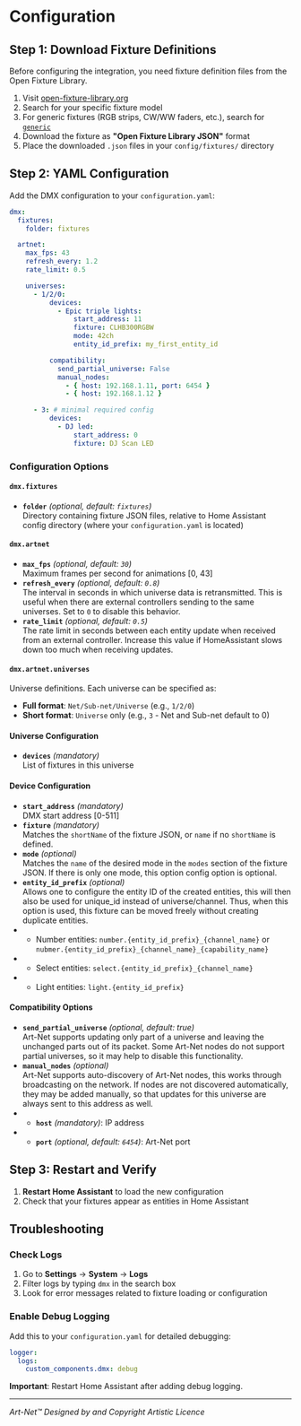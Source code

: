 # Configuration

## Step 1: Download Fixture Definitions

Before configuring the integration, you need fixture definition files from the Open Fixture Library.

1. Visit [open-fixture-library.org](https://open-fixture-library.org/)
2. Search for your specific fixture model
3. For generic fixtures (RGB strips, CW/WW faders, etc.), search for [`generic`](https://open-fixture-library.org/search?q=generic)
4. Download the fixture as **"Open Fixture Library JSON"** format
5. Place the downloaded `.json` files in your `config/fixtures/` directory

## Step 2: YAML Configuration

Add the DMX configuration to your `configuration.yaml`:

```yaml
dmx:
  fixtures:
    folder: fixtures

  artnet:
    max_fps: 43
    refresh_every: 1.2
    rate_limit: 0.5

    universes:
      - 1/2/0:
          devices:
            - Epic triple lights:
                start_address: 11
                fixture: CLHB300RGBW
                mode: 42ch
                entity_id_prefix: my_first_entity_id

          compatibility:
            send_partial_universe: False
            manual_nodes:
              - { host: 192.168.1.11, port: 6454 }
              - { host: 192.168.1.12 }

      - 3: # minimal required config
          devices:
            - DJ led:
                start_address: 0
                fixture: DJ Scan LED
```

### Configuration Options

#### `dmx.fixtures`
- **`folder`** *(optional, default: `fixtures`)*  
  Directory containing fixture JSON files, relative to Home Assistant config directory (where your `configuration.yaml` is located)

#### `dmx.artnet`
- **`max_fps`** *(optional, default: `30`)*  
  Maximum frames per second for animations [0, 43]
- **`refresh_every`** *(optional, default: `0.8`)*  
  The interval in seconds in which universe data is retransmitted. This is useful when there are external controllers sending to the same universes. Set to `0` to disable this behavior.
- **`rate_limit`** *(optional, default: `0.5`)*  
  The rate limit in seconds between each entity update when received from an external controller. Increase this value if HomeAssistant slows down too much when receiving updates.

#### `dmx.artnet.universes`
Universe definitions. Each universe can be specified as:

- **Full format**: `Net/Sub-net/Universe` (e.g., `1/2/0`)
- **Short format**: `Universe` only (e.g., `3` - Net and Sub-net default to 0)

#### Universe Configuration
- **`devices`** *(mandatory)*  
  List of fixtures in this universe

#### Device Configuration
- **`start_address`** *(mandatory)*  
  DMX start address [0-511]
- **`fixture`** *(mandatory)*  
  Matches the `shortName` of the fixture JSON, or `name` if no `shortName` is defined.
- **`mode`** *(optional)*  
  Matches the `name` of the desired mode in the `modes` section of the fixture JSON.
  If there is only one mode, this option config option is optional.
- **`entity_id_prefix`** *(optional)*  
  Allows one to configure the entity ID of the created entities, this will then also be used for unique_id instead of universe/channel.
  Thus, when this option is used, this fixture can be moved freely without creating duplicate entities.
- - Number entities: `number.{entity_id_prefix}_{channel_name}` or `nubmer.{entity_id_prefix}_{channel_name}_{capability_name}`
- - Select entities: `select.{entity_id_prefix}_{channel_name}`
- - Light entities: `light.{entity_id_prefix}`
  

#### Compatibility Options
- **`send_partial_universe`** *(optional, default: true)*  
  Art-Net supports updating only part of a universe and leaving the unchanged parts out of its packet.
  Some Art-Net nodes do not support partial universes, so it may help to disable this functionality.
- **`manual_nodes`** *(optional)*  
  Art-Net supports auto-discovery of Art-Net nodes, this works through broadcasting on the network.
  If nodes are not discovered automatically, they may be added manually,
  so that updates for this universe are always sent to this address as well. 
- - **`host`** *(mandatory)*: IP address
- - **`port`** *(optional, default: `6454`)*: Art-Net port

## Step 3: Restart and Verify

1. **Restart Home Assistant** to load the new configuration
2. Check that your fixtures appear as entities in Home Assistant

## Troubleshooting

### Check Logs
1. Go to **Settings** → **System** → **Logs**
2. Filter logs by typing `dmx` in the search box
3. Look for error messages related to fixture loading or configuration

### Enable Debug Logging
Add this to your `configuration.yaml` for detailed debugging:

```yaml
logger:
  logs:
    custom_components.dmx: debug
```

**Important**: Restart Home Assistant after adding debug logging.

---

*Art-Net™ Designed by and Copyright Artistic Licence*